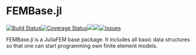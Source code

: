 # FEMBase.jl

[![Build Status](https://travis-ci.org/JuliaFEM/FEMBase.jl.svg?branch=master)](https://travis-ci.org/JuliaFEM/FEMBase.jl)[![Coverage Status](https://coveralls.io/repos/github/JuliaFEM/FEMBase.jl/badge.svg?branch=master)](https://coveralls.io/github/JuliaFEM/FEMBase.jl?branch=master)[![](https://img.shields.io/badge/docs-stable-blue.svg)](https://juliafem.github.io/FEMBase.jl/stable)[![](https://img.shields.io/badge/docs-latest-blue.svg)](https://juliafem.github.io/FEMBase.jl/latest)[![Issues](https://img.shields.io/github/issues/JuliaFEM/FEMBase.jl.svg)](https://github.com/JuliaFEM/FEMBase.jl/issues)

FEMBase.jl is a JuliaFEM base package. It includes all basic data structures
so that one can start programming own finite element models.
